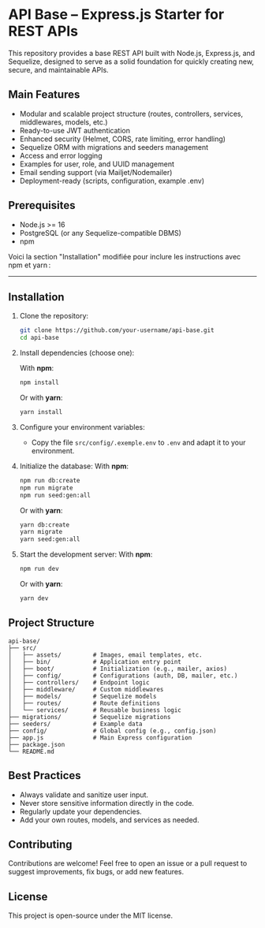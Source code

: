 # API Base – Express.js Starter for REST APIs

This repository provides a base REST API built with Node.js, Express.js, and Sequelize, designed to serve as a solid foundation for quickly creating new, secure, and maintainable APIs.

## Main Features

- Modular and scalable project structure (routes, controllers, services, middlewares, models, etc.)
- Ready-to-use JWT authentication
- Enhanced security (Helmet, CORS, rate limiting, error handling)
- Sequelize ORM with migrations and seeders management
- Access and error logging
- Examples for user, role, and UUID management
- Email sending support (via Mailjet/Nodemailer)
- Deployment-ready (scripts, configuration, example .env)

## Prerequisites

- Node.js >= 16
- PostgreSQL (or any Sequelize-compatible DBMS)
- npm

Voici la section "Installation" modifiée pour inclure les instructions avec npm et yarn :

---

## Installation

1. Clone the repository:
   ```bash
   git clone https://github.com/your-username/api-base.git
   cd api-base
   ```

2. Install dependencies (choose one):

   With **npm**:
   ```bash
   npm install
   ```

   Or with **yarn**:
   ```bash
   yarn install
   ```

3. Configure your environment variables:
   - Copy the file `src/config/.exemple.env` to `.env` and adapt it to your environment.

4. Initialize the database:
   With **npm**:
   ```bash
   npm run db:create
   npm run migrate
   npm run seed:gen:all
   ```
   Or with **yarn**:
   ```bash
   yarn db:create
   yarn migrate
   yarn seed:gen:all
   ```

5. Start the development server:
   With **npm**:
   ```bash
   npm run dev
   ```
   Or with **yarn**:
   ```bash
   yarn dev
   ```

## Project Structure

```
api-base/
├── src/
│   ├── assets/         # Images, email templates, etc.
│   ├── bin/            # Application entry point
│   ├── boot/           # Initialization (e.g., mailer, axios)
│   ├── config/         # Configurations (auth, DB, mailer, etc.)
│   ├── controllers/    # Endpoint logic
│   ├── middleware/     # Custom middlewares
│   ├── models/         # Sequelize models
│   ├── routes/         # Route definitions
│   └── services/       # Reusable business logic
├── migrations/         # Sequelize migrations
├── seeders/            # Example data
├── config/             # Global config (e.g., config.json)
├── app.js              # Main Express configuration
├── package.json
└── README.md
```

## Best Practices

- Always validate and sanitize user input.
- Never store sensitive information directly in the code.
- Regularly update your dependencies.
- Add your own routes, models, and services as needed.

## Contributing

Contributions are welcome! Feel free to open an issue or a pull request to suggest improvements, fix bugs, or add new features.

## License

This project is open-source under the MIT license.